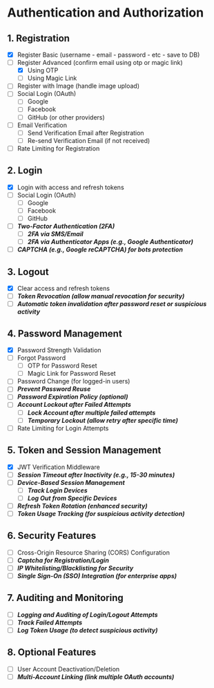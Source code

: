 # Authentication and Authorization
## 1. Registration
- [x] Register Basic (username - email - password - etc - save to DB)
- [ ] Register Advanced (confirm email using otp or magic link)
    - [x] Using OTP
    - [ ] Using Magic Link
- [ ] Register with Image (handle image upload)
- [ ] Social Login (OAuth)
    - [ ] Google
    - [ ] Facebook
    - [ ] GitHub (or other providers)
- [ ] Email Verification
    - [ ] Send Verification Email after Registration
    - [ ] Re-send Verification Email (if not received)
- [ ] Rate Limiting for Registration
## 2. Login
- [x] Login with access and refresh tokens
- [ ] Social Login (OAuth)
    - [ ] Google
    - [ ] Facebook
    - [ ] GitHub
- [ ] ***Two-Factor Authentication (2FA)***
    - [ ] ***2FA via SMS/Email***
    - [ ] ***2FA via Authenticator Apps (e.g., Google Authenticator)***
- [ ] ***CAPTCHA (e.g., Google reCAPTCHA) for bots protection***
## 3. Logout
- [x] Clear access and refresh tokens
- [ ] ***Token Revocation (allow manual revocation for security)***
- [ ] ***Automatic token invalidation after password reset or suspicious activity***
## 4. Password Management
- [x] Password Strength Validation
- [ ] Forgot Password
    - [ ] OTP for Password Reset
    - [ ] Magic Link for Password Reset
- [ ] Password Change (for logged-in users)
- [ ] ***Prevent Password Reuse***
- [ ] ***Password Expiration Policy (optional)***
- [ ] ***Account Lockout after Failed Attempts***
    - [ ] ***Lock Account after multiple failed attempts***
    - [ ] ***Temporary Lockout (allow retry after specific time)***
- [ ] Rate Limiting for Login Attempts
## 5. Token and Session Management
- [x] JWT Verification Middleware
- [ ] ***Session Timeout after Inactivity (e.g., 15-30 minutes)***
- [ ] ***Device-Based Session Management***
    - [ ] ***Track Login Devices***
    - [ ] ***Log Out from Specific Devices***
- [ ] ***Refresh Token Rotation (enhanced security)***
- [ ] ***Token Usage Tracking (for suspicious activity detection)***
## 6. Security Features
- [ ] Cross-Origin Resource Sharing (CORS) Configuration
- [ ] ***Captcha for Registration/Login***
- [ ] ***IP Whitelisting/Blacklisting for Security***
- [ ] ***Single Sign-On (SSO) Integration (for enterprise apps)***
## 7. Auditing and Monitoring
- [ ] ***Logging and Auditing of Login/Logout Attempts***
- [ ] ***Track Failed Attempts***
- [ ] ***Log Token Usage (to detect suspicious activity)***
## 8. Optional Features
- [ ] User Account Deactivation/Deletion
- [ ] ***Multi-Account Linking (link multiple OAuth accounts)***
